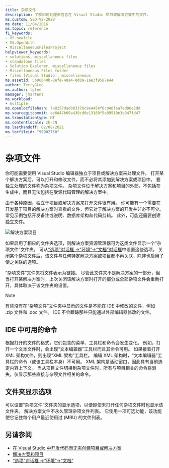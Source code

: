 ```yaml
---
title: 杂项文件
description: 了解如何处理未包含在 Visual Studio 项目或解决方案中的文件。
ms.custom: SEO-VS-2020
ms.date: 11/04/2016
ms.topic: reference
f1_keywords:
- VS.newfile
- VS.OpenWith
- MiscellaneousFilesProject
helpviewer_keywords:
- solutions, miscellaneous files
- standalone files
- Solution Explorer, miscellaneous files
- Miscellaneous Files folder
- files [Visual Studio], miscellaneous
ms.assetid: 5b96640b-8efe-48a4-8d0a-1ae3f9587e44
author: TerryGLee
ms.author: tglee
manager: jmartens
ms.workload:
- multiple
ms.openlocfilehash: 7a8257dad083378c9e4454f0c048fea7ed06e2dd
ms.sourcegitcommit: ae6d47b09a439cd0e13180f5e89510e3e347fd47
ms.translationtype: HT
ms.contentlocale: zh-CN
ms.lasthandoff: 02/08/2021
ms.locfileid: "99902760"
---
```

# <a name="miscellaneous-files"></a>杂项文件

你可能需要使用 Visual Studio 编辑器独立于项目或解决方案来处理文件。 打开某个解决方案后，可以打开和修改文件，而不必将其添加到解决方案或项目中。 要独立处理的文件称为杂项文件。 杂项文件位于解决方案和项目的外部，不包括在生成中，而且无法包括在受源代码管理的解决方案中。

由于各种原因，独立于项目或解决方案来打开文件很有用。 你可能有一个需要在开发基于项目的解决方案时查看的文件，但它对于解决方案的开发并非必不可少。 常见示例包括开发备注或说明、数据库架构和代码剪辑。 此外，可能还需要创建独立文件。

![解决方案项目](../../ide/reference/media/projects_solutions_misc.gif)

如果启用了相应的文件夹选项，则解决方案资源管理器可为这类文件显示一个“杂项文件”文件夹。 可从[“选项”对话框 ->“环境”->“文档”对话框](../../ide/reference/documents-environment-options-dialog-box.md)中设置这些选项。 关闭某个杂项文件后，该文件与任何特定解决方案或项目都不再关联，除非也启用了使之关联的选项。

“杂项文件”文件夹将文件表示为链接。 尽管此文件夹不是解决方案的一部分，但当打开某解决方案时，上次关闭该解决方案时打开的部分或全部杂项文件会重新打开，具体取决于该文件夹的设置。

> [!NOTE]
> 有些没有在“杂项文件”文件夹中显示的文件是不能在 IDE 中修改的文件，例如 .zip 文件和 .doc 文件。 IDE 不会跟踪那些只能通过外部编辑器修改的文件。

## <a name="commands-available-in-the-ide"></a>IDE 中可用的命令

根据打开的文件的格式，它们包含的菜单、工具栏和命令会发生变化。 例如，打开一个文本文件时，会出现“文本编辑器”工具栏而且其命令可用。 如果接着打开 XML 架构文件，则出现“XML 架构”工具栏。 编辑 XML 架构时，“文本编辑器”工具栏的命令（或该工具栏本身）不可用。 XML 架构是活动窗口，因此具有当前选定内容上下文。 当从项目文件切换到杂项文件时，所有与项目相关的命令将消失，仅显示那些直接与杂项文件相关的命令。

## <a name="folder-display-options"></a>文件夹显示选项

可以设置“杂项文件”文件夹的显示选项，以便即使未打开任何杂项文件时也显示该文件夹。 解决方案文件不永久管理杂项文件列表。 它使用一项可选功能，该功能使它记住每个用户最近使用过 (MRU) 的文件列表。

## <a name="see-also"></a>另请参阅

- [在 Visual Studio 中开发代码而无需创建项目或解决方案](../develop-code-in-visual-studio-without-projects-or-solutions.md)
- [解决方案和项目](../../ide/solutions-and-projects-in-visual-studio.md)
- [“选项”对话框 ->“环境”->“文档”](../../ide/reference/documents-environment-options-dialog-box.md)
